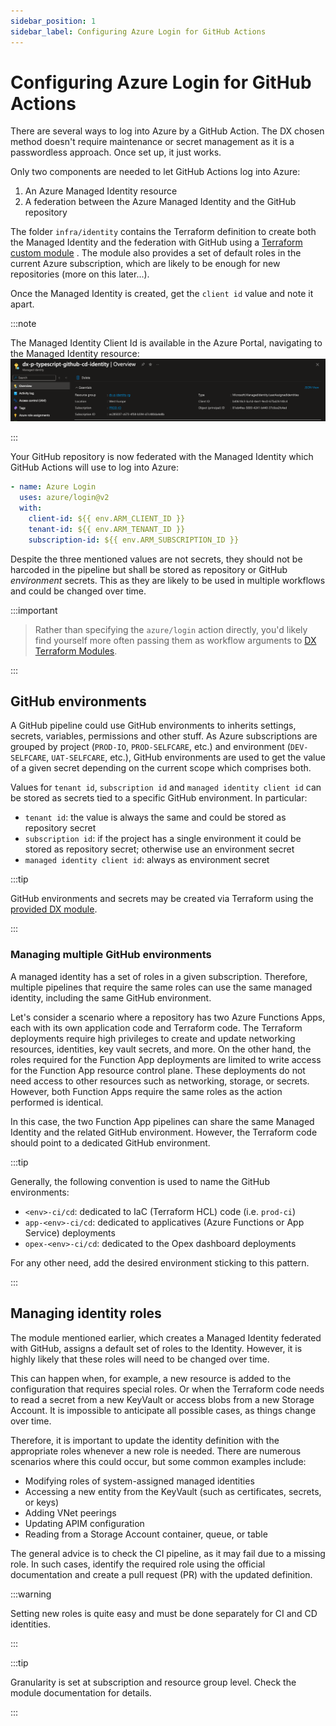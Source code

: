 ```yaml
---
sidebar_position: 1
sidebar_label: Configuring Azure Login for GitHub Actions
---
```


# Configuring Azure Login for GitHub Actions

There are several ways to log into Azure by a GitHub Action. The DX chosen
method doesn't require maintenance or secret management as it is a passwordless
approach. Once set up, it just works.

Only two components are needed to let GitHub Actions log into Azure:

1. An Azure Managed Identity resource
1. A federation between the Azure Managed Identity and the GitHub repository

The folder `infra/identity` contains the Terraform definition to create both the
Managed Identity and the federation with GitHub using a
[Terraform custom module](https://github.com/pagopa/dx/tree/main/infra/modules/azure_federated_identity_with_github)
. The module also provides a set of default roles in the current Azure
subscription, which are likely to be enough for new repositories (more on this
later...).

Once the Managed Identity is created, get the `client id` value and note it
apart.

:::note

The Managed Identity Client Id is available in the Azure Portal, navigating to
the Managed Identity resource:
![Azure Portal showing the client id](image_azmi.png)

:::

Your GitHub repository is now federated with the Managed Identity which GitHub
Actions will use to log into Azure:

```yaml
- name: Azure Login
  uses: azure/login@v2
  with:
    client-id: ${{ env.ARM_CLIENT_ID }}
    tenant-id: ${{ env.ARM_TENANT_ID }}
    subscription-id: ${{ env.ARM_SUBSCRIPTION_ID }}
```

Despite the three mentioned values are not secrets, they should not be harcoded
in the pipeline but shall be stored as repository or GitHub _environment_
secrets. This as they are likely to be used in multiple workflows and could be
changed over time.

:::important

> Rather than specifying the `azure/login` action directly, you'd likely find
> yourself more often passing them as workflow arguments to
> [DX Terraform Modules](https://github.com/pagopa/dx/tree/main/infra/modules).

:::

## GitHub environments

A GitHub pipeline could use GitHub environments to inherits settings, secrets,
variables, permissions and other stuff. As Azure subscriptions are grouped by
project (`PROD-IO`, `PROD-SELFCARE`, etc.) and environment (`DEV-SELFCARE`,
`UAT-SELFCARE`, etc.), GitHub environments are used to get the value of a given
secret depending on the current scope which comprises both.

Values for `tenant id`, `subscription id` and `managed identity client id` can
be stored as secrets tied to a specific GitHub environment. In particular:

- `tenant id`: the value is always the same and could be stored as repository
  secret
- `subscription id`: if the project has a single environment it could be stored
  as repository secret; otherwise use an environment secret
- `managed identity client id`: always as environment secret

:::tip

GitHub environments and secrets may be created via Terraform using the
[provided DX module](https://github.com/pagopa/dx/tree/main/infra/repository).

:::

### Managing multiple GitHub environments

A managed identity has a set of roles in a given subscription. Therefore,
multiple pipelines that require the same roles can use the same managed
identity, including the same GitHub environment.

Let's consider a scenario where a repository has two Azure Functions Apps, each
with its own application code and Terraform code. The Terraform deployments
require high privileges to create and update networking resources, identities,
key vault secrets, and more. On the other hand, the roles required for the
Function App deployments are limited to write access for the Function App
resource control plane. These deployments do not need access to other resources
such as networking, storage, or secrets. However, both Function Apps require the
same roles as the action performed is identical.

In this case, the two Function App pipelines can share the same Managed Identity
and the related GitHub environment. However, the Terraform code should point to
a dedicated GitHub environment.

:::tip

Generally, the following convention is used to name the GitHub environments:

- `<env>-ci/cd`: dedicated to IaC (Terraform HCL) code (i.e. `prod-ci`)
- `app-<env>-ci/cd`: dedicated to applicatives (Azure Functions or App Service)
  deployments
- `opex-<env>-ci/cd`: dedicated to the Opex dashboard deployments

For any other need, add the desired environment sticking to this pattern.

:::

## Managing identity roles

The module mentioned earlier, which creates a Managed Identity federated with
GitHub, assigns a default set of roles to the Identity. However, it is highly
likely that these roles will need to be changed over time.

This can happen when, for example, a new resource is added to the configuration
that requires special roles. Or when the Terraform code needs to read a secret
from a new KeyVault or access blobs from a new Storage Account. It is impossible
to anticipate all possible cases, as things change over time.

Therefore, it is important to update the identity definition with the
appropriate roles whenever a new role is needed. There are numerous scenarios
where this could occur, but some common examples include:

- Modifying roles of system-assigned managed identities
- Accessing a new entity from the KeyVault (such as certificates, secrets, or
  keys)
- Adding VNet peerings
- Updating APIM configuration
- Reading from a Storage Account container, queue, or table

The general advice is to check the CI pipeline, as it may fail due to a missing
role. In such cases, identify the required role using the official documentation
and create a pull request (PR) with the updated definition.

:::warning

Setting new roles is quite easy and must be done separately for CI and CD
identities.

:::

:::tip

Granularity is set at subscription and resource group level. Check the module
documentation for details.

:::
